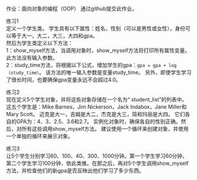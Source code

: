 作业：面向对象的编程（OOP）
通过github提交此作业。 
  
练习1  
定义一个学生类。 学生具有以下属性：姓名，性别（可以是男性或女性），身份可以等于大一，大二，大三，大四和gpa。  
然后为学生类定义以下方法：  
1：show_myself方法，当调用对象时，show_myself方法将打印所有属性变量。 此方法没有输入参数。  
2：study_time方法，将根据以下公式，增加学生的gpa：`gpa = gpa + log（study_time）`。 该方法的唯一输入参数是变量study_time。 另外，即使学生学习了很长时间，也要确保gpa变量永远不会超过4.0。

练习2  
现在定义5个学生对象，并将这些对象存储在一个名为“ student_list”的列表中。 这五个学生是：Mike Barnes，Jim Nickerson，Jack Indabox，Jane Miller和Mary Scott。 迈克是大一，吉姆是大二，杰克是大三，简和玛丽是大四。 它们各自的GPA为：4、3、2.5、3.6和2.7。 实例化对象时，确保各自的性别正确。然后，对所有这些调用show_myself方法。 建议使用一个循环来创建对象，并使用一个单独的循环来展示对象。

练习3  
让5个学生分别学习60、100、40、300、1000分钟。第一个学生学习60分钟，第二个学生学习100分钟，依此类推。在那之后，再对5个学生调用show_myself方法，并检查他们的新gpa是否反映出他们学习了多少东西。
